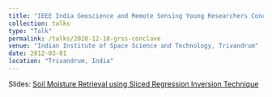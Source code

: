 ```yaml
---
title: "IEEE India Geoscience and Remote Sensing Young Researchers Conclave 2020"
collection: talks
type: "Talk"
permalink: /talks/2020-12-18-grss-conclave
venue: "Indian Institute of Space Science and Technology, Trivandrum"
date: 2012-03-01
location: "Trivandrum, India"
---
```


Slides: [Soil Moisture Retrieval using Sliced Regression Inversion Technique](/files/201218_grss_conclave_presentation.pdf)
